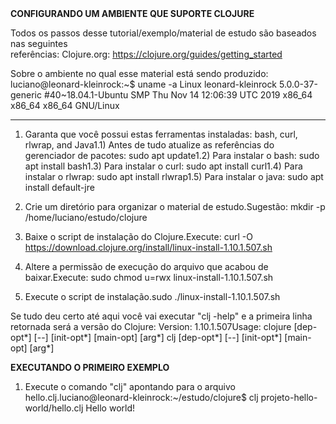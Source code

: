 <b>
CONFIGURANDO UM AMBIENTE QUE SUPORTE CLOJURE
</b>

Todos os passos desse tutorial/exemplo/material de estudo são baseados nas seguintes referências: Clojure.org: https://clojure.org/guides/getting_started

Sobre o ambiente no qual esse material está sendo produzido:
luciano@leonard-kleinrock:~$ uname -a
Linux leonard-kleinrock 5.0.0-37-generic #40~18.04.1-Ubuntu SMP Thu Nov 14 12:06:39 UTC 2019 x86_64 x86_64 x86_64 GNU/Linux

--------------------------------------------------------------------------------------------
1) Garanta que você possui estas ferramentas instaladas: bash, curl, rlwrap, and Java1.1) Antes de tudo atualize as referências do gerenciador de pacotes: sudo apt update1.2) Para instalar o bash: sudo apt install bash1.3) Para instalar o curl: sudo apt install curl1.4) Para instalar o rlwrap: sudo apt install rlwrap1.5) Para instalar o java: sudo apt install default-jre

2) Crie um diretório para organizar o material de estudo.Sugestão: mkdir -p /home/luciano/estudo/clojure

3) Baixe o script de instalação do Clojure.Execute: curl -O https://download.clojure.org/install/linux-install-1.10.1.507.sh

4) Altere a permissão de execução do arquivo que acabou de baixar.Execute: sudo chmod u=rwx linux-install-1.10.1.507.sh

5) Execute o script de instalação.sudo ./linux-install-1.10.1.507.sh

Se tudo deu certo até aqui você vai executar "clj -help" e a primeira linha retornada será a versão do Clojure:
Version: 1.10.1.507Usage: clojure [dep-opt*] [--] [init-opt*] [main-opt] [arg*] clj [dep-opt*] [--] [init-opt*] [main-opt] [arg*]

<b>
EXECUTANDO O PRIMEIRO EXEMPLO
</b>

1) Execute o comando "clj" apontando para o arquivo hello.clj.luciano@leonard-kleinrock:~/estudo/clojure$ clj projeto-hello-world/hello.clj Hello world!